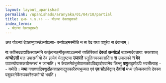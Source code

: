 ```yaml
---
layout: layout_upanishad
permalink: /upanishads/aranyaka/01/04/10/partial
title: बृ॰उ॰ १.४.१० -- योऽन्यां देवतामुपास्ते
index_terms:
 - योऽन्यां देवतामुपास्ते
---
```


<div class="mulam" markdown="1">
अथ योऽन्यां देवतामुपास्तेऽन्योऽसा-
वन्योऽहमस्मीति न स वेद यथा पशुरेव स देवानाम्।
</div>

**यः** कश्चिदब्रह्मवित्स्वात्मनि कर्तृत्वमङ्गीकृत्याऽऽत्मनो व्यतिरिक्तां **देवतां** **अन्योऽहं** उपास्यदेवतायाः सकाशात् **अन्योऽसौ** मत्त उपासनीयो देव इत्येवं भेददृष्ट्या **उपास्ते**
स्तुतिनमस्कारादिना **स** उपासको **न वेद** उपास्योपासकयोस्तत्त्वं न जानाति।
न केवलमेवंभूतोपासकोऽविद्यादोषवानेव किन्तु **पशु**सदृशोऽपि भवतीत्याह -- यथेति।
**यथा** गवाश्वादिपशुर्दोहनवाहनाद्युपकारैरुपभुज्यत एवं **एव सो**ऽविद्वान् **देवानां** मध्य एकैकस्यापि देवस्य पशुवदनेकैरुपकारैरुपभोग्यो भवति।


